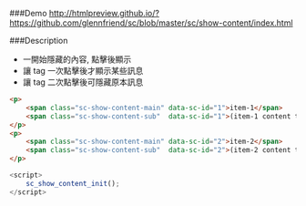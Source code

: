 ###Demo
http://htmlpreview.github.io/?https://github.com/glennfriend/sc/blob/master/sc/show-content/index.html

###Description
- 一開始隱藏的內容, 點擊後顯示
- 讓 tag 一次點擊後才顯示某些訊息
- 讓 tag 二次點擊後可隱藏原本訊息

```html
<p>
    <span class="sc-show-content-main" data-sc-id="1">item-1</span>
    <span class="sc-show-content-sub"  data-sc-id="1">(item-1 content to show)</span>
</p>
<p>
    <span class="sc-show-content-main" data-sc-id="2">item-2</span>
    <span class="sc-show-content-sub"  data-sc-id="2">(item-2 content to show)</span>
</p>
```

```js
<script>
    sc_show_content_init();
</script>
```

